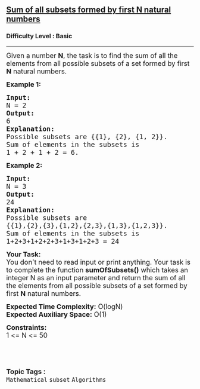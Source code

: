 <h2><a href="https://practice.geeksforgeeks.org/problems/sum-of-all-subsets-formed-by-first-n-natural-numbers0603/1?utm_source=geeksforgeeks&utm_medium=ml_article_practice_tab&utm_campaign=article_practice_tab">Sum of all subsets formed by first N natural numbers</a></h2><h3>Difficulty Level : Basic</h3><hr><div class="problems_problem_content__Xm_eO"><p><span style="font-size:18px">Given a number <strong>N</strong>, the task is to find the sum of all the elements from all possible subsets of a set formed by first <strong>N</strong> natural numbers.</span></p>

<p><strong><span style="font-size:18px">Example 1:</span></strong></p>

<pre><strong><span style="font-size:18px">Input:
</span></strong><span style="font-size:18px">N = 2</span>
<strong><span style="font-size:18px">Output:
</span></strong><span style="font-size:18px">6</span>
<strong><span style="font-size:18px">Explanation:
</span></strong><span style="font-size:18px">Possible subsets are {{1}, {2}, {1, 2}}.
Sum of elements in the subsets is 
1 + 2 + 1 + 2 = 6.</span>
</pre>

<p><strong><span style="font-size:18px">Example 2:</span></strong></p>

<pre><span style="font-size:18px"><strong>Input:</strong>
N = 3</span>
<span style="font-size:18px"><strong>Output:</strong>
24</span>
<span style="font-size:18px"><strong>Explanation:</strong>
Possible subsets are 
{{1},{2},{3},{1,2},{2,3},{1,3},{1,2,3}}.
Sum of elements in the subsets is 
1+2+3+1+2+2+3+1+3+1+2+3 = 24</span>
</pre>

<p><span style="font-size:18px"><strong>Your Task:&nbsp;&nbsp;</strong><br>
You don't need to read input or print anything. Your task is to complete the function&nbsp;<strong>sumOfSubsets()</strong>&nbsp;which takes an integer N as an input parameter and return the sum of all the elements from all possible subsets of a set formed by first <strong>N</strong> natural numbers.</span></p>

<p><span style="font-size:18px"><strong>Expected Time Complexity:</strong>&nbsp;O(logN)<br>
<strong>Expected Auxiliary Space:</strong>&nbsp;O(1)</span></p>

<p><span style="font-size:18px"><strong>Constraints:</strong><br>
1 &lt;= N &lt;= 50</span></p>

<p>&nbsp;</p>
</div><br><p><span style=font-size:18px><strong>Topic Tags : </strong><br><code>Mathematical</code>&nbsp;<code>subset</code>&nbsp;<code>Algorithms</code>&nbsp;
